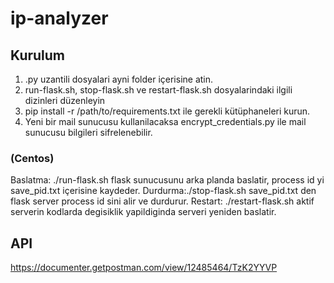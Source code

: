 # ip-analyzer

## Kurulum

1) .py uzantili dosyalari ayni folder içerisine atin.
2) run-flask.sh, stop-flask.sh ve restart-flask.sh  dosyalarindaki ilgili dizinleri düzenleyin
3) pip install -r /path/to/requirements.txt ile gerekli kütüphaneleri kurun.
4) Yeni bir mail sunucusu kullanilacaksa encrypt_credentials.py ile mail sunucusu bilgileri sifrelenebilir.


### (Centos)
Baslatma: ./run-flask.sh flask sunucusunu arka planda baslatir, process id yi save_pid.txt içerisine kaydeder.
Durdurma:./stop-flask.sh save_pid.txt den flask server process id sini alir ve durdurur.
Restart: ./restart-flask.sh aktif serverin kodlarda degisiklik yapildiginda serveri yeniden baslatir.

## API 
https://documenter.getpostman.com/view/12485464/TzK2YYVP
